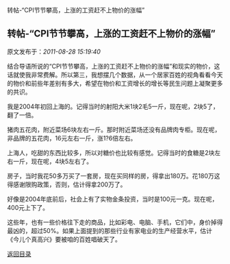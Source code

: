 转帖-&ldquo;CPI节节攀高，上涨的工资赶不上物价的涨幅&rdquo;
## 转帖-&ldquo;CPI节节攀高，上涨的工资赶不上物价的涨幅&rdquo;

 原文发布于：*2011-08-28 15:19:40*

结合导语所说的&ldquo;CPI节节攀高，上涨的工资赶不上物价的涨幅&rdquo;和现实的物价，这话就使我非常费解。所以第三，我想摆几个数据，从一个居家百姓的视角看看今天的物价和前些年差别有多大，希望在物价和工资增长的增长等民生问题上凝聚更多的共识。

我是2004年初回上海的。记得当时的射阳大米1块2毛5一斤，现在呢，2块5了，翻了一倍。

猪肉五花肉，附近菜场6块左右一斤。那时附近菜场还没有品牌肉专柜。现在呢，非品牌的五花肉，16元左右一斤，涨1?6倍左右。

上海人，吃甜的东西比较多，所以对糖价也比较有感觉。记得当时的食糖是2块左右一斤，现在呢，4块5左右了。

房子，当时我花50多万买了一套房，现在买同样的房，得拿出180万。花180万这得感谢限购政策，否则，估计得拿200万了。

好像是2004年底前后，社会上有了实物金条投资，当时是100元一克。现在呢，400元上下了。

这些年，也有一些价格往下走的商品，比如彩电、电脑、手机，它们中，身价掉得最凶的，超过50%。如果上面提到的那些行业有家电业的生产经营水平，估计《今儿个真高兴》要被咱的百姓唱破天了。

[返回目录](index.html)
